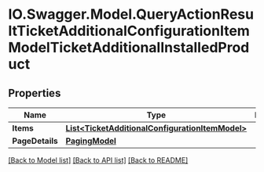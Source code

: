# IO.Swagger.Model.QueryActionResultTicketAdditionalConfigurationItemModelTicketAdditionalInstalledProduct
## Properties

Name | Type | Description | Notes
------------ | ------------- | ------------- | -------------
**Items** | [**List&lt;TicketAdditionalConfigurationItemModel&gt;**](TicketAdditionalConfigurationItemModel.md) |  | [optional] 
**PageDetails** | [**PagingModel**](PagingModel.md) |  | [optional] 

[[Back to Model list]](../README.md#documentation-for-models) [[Back to API list]](../README.md#documentation-for-api-endpoints) [[Back to README]](../README.md)

